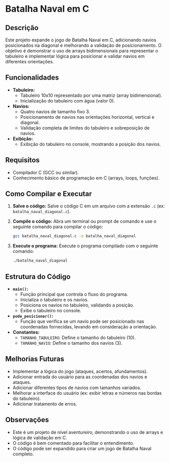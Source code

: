 # Batalha Naval em C

## Descrição

Este projeto expande o jogo de Batalha Naval em C, adicionando navios posicionados na diagonal e melhorando a validação de posicionamento. O objetivo é demonstrar o uso de arrays bidimensionais para representar o tabuleiro e implementar lógica para posicionar e validar navios em diferentes orientações.

## Funcionalidades

* **Tabuleiro:**
    * Tabuleiro 10x10 representado por uma matriz (array bidimensional).
    * Inicialização do tabuleiro com água (valor 0).
* **Navios:**
    * Quatro navios de tamanho fixo 3.
    * Posicionamento de navios nas orientações horizontal, vertical e diagonal.
    * Validação completa de limites do tabuleiro e sobreposição de navios.
* **Exibição:**
    * Exibição do tabuleiro no console, mostrando a posição dos navios.

## Requisitos

* Compilador C (GCC ou similar).
* Conhecimento básico de programação em C (arrays, loops, funções).

## Como Compilar e Executar

1.  **Salve o código:** Salve o código C em um arquivo com a extensão `.c` (ex: `batalha_naval_diagonal.c`).
2.  **Compile o código:** Abra um terminal ou prompt de comando e use o seguinte comando para compilar o código:

    ```bash
    gcc batalha_naval_diagonal.c -o batalha_naval_diagonal
    ```

3.  **Execute o programa:** Execute o programa compilado com o seguinte comando:

    ```bash
    ./batalha_naval_diagonal
    ```

## Estrutura do Código

* **`main()`:**
    * Função principal que controla o fluxo do programa.
    * Inicializa o tabuleiro e os navios.
    * Posiciona os navios no tabuleiro, validando a posição.
    * Exibe o tabuleiro no console.
* **`pode_posicionar()`:**
    * Função que verifica se um navio pode ser posicionado nas coordenadas fornecidas, levando em consideração a orientação.
* **Constantes:**
    * `TAMANHO_TABULEIRO`: Define o tamanho do tabuleiro (10).
    * `TAMANHO_NAVIO`: Define o tamanho dos navios (3).

## Melhorias Futuras

* Implementar a lógica do jogo (ataques, acertos, afundamentos).
* Adicionar entrada do usuário para as coordenadas dos navios e ataques.
* Adicionar diferentes tipos de navios com tamanhos variados.
* Melhorar a interface do usuário (ex: exibir letras e números nas bordas do tabuleiro).
* Adicionar tratamento de erros.

## Observações

* Este é um projeto de nível aventureiro, demonstrando o uso de arrays e lógica de validação em C.
* O código é bem comentado para facilitar o entendimento.
* O código pode ser expandido para criar um jogo de Batalha Naval completo.